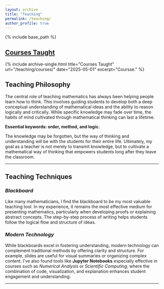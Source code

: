 ```yaml
---
layout: archive
title: "Teaching"
permalink: /teaching/
author_profile: true
---
```


{% include base_path %}

## [Courses Taught](/teaching/courses/)

{% include archive-single.html
title="Courses Taught"
url="/teaching/courses/"
date="2025-05-01"
excerpt="Coursse."
%}

## Teaching Philosophy

The central role of teaching mathematics has always been helping people learn how to think. This involves guiding students to develop both a deep conceptual understanding of mathematical ideas and the ability to reason logically and critically. While specific knowledge may fade over time, the habits of mind cultivated through mathematical thinking can last a lifetime. 

**Essential keywords: order, method, and logic.**

The knowledge may be forgotten, but the way of thinking and understanding will be with the students for their entire life. Ultimately, my goal as a teacher is not merely to transmit knowledge, but to cultivate a mathematical way of thinking that empowers students long after they leave the classroom.

---

## Teaching Techniques

### *Blackboard*

Like many mathematicians, I find the blackboard to be my most valuable teaching tool. In my experience, it remains the most effective medium for presenting mathematics, particularly when developing proofs or explaining abstract concepts. The step-by-step process of writing helps students follow the logical flow and structure of ideas.

### *Modern Technology*

While blackboards excel in fostering understanding, modern technology can complement traditional methods by offering clarity and structure. For example, slides are useful for visual summaries or organizing complex content. I’ve also found tools like **Jupyter Notebooks** especially effective in courses such as *Numerical Analysis* or *Scientific Computing*, where the combination of code, visualization, and explanation enhances student engagement and understanding.

---
